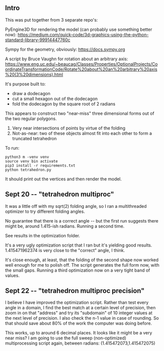 ## Intro

This was put together from 3 separate repo's:

PyEngine3D for rendering the model (can probably use something better now): https://medium.com/quick-code/3d-graphics-using-the-python-standard-library-99914447760c

Sympy for the geometry, obviously: https://docs.sympy.org

A script by Bruce Vaughn for rotation about an arbitrary axis: https://www.eng.uc.edu/~beaucag/Classes/Properties/OptionalProjects/CoordinateTransformationCode/Rotate%20about%20an%20arbitrary%20axis%20(3%20dimensions).html

It's purpose built to:

* draw a dodecagon
* cut a small hexagon out of the dodecagon
* fold the dodecagon by the square root of 2 radians

This appears to construct two "near-miss" three dimensional forms out of the two regular polygons.

1. Very near intersections of points by virtue of the folding
1. Not-as-near: two of these objects almost fit into each other to form a truncated tetrahedron

To run:
	
	python3 m -venv venv
	source venv bin activate
	pip3 install -r requirements.txt
	python tetrahedron.py

It should print out the vertices and then render the model.

## Sept 20 -- "tetrahedron multiproc"

It was a little off with my sqrt(2) folding angle, so I ran a multithreaded optimizer to try different folding angles.

No guarantee that there is a correct angle -- but the first run suggests there might be, around 1.415-ish radians. Running a second time.

See results in the optimization folder.

It's a very ugly optimization script that I ran but it's yielding good results. 1.415471962374 is very close to the "correct" angle, I think.

It's close enough, at least, that the folding of the second shape now worked well enough for me to polish off. The script generates the full form now, with the small gaps. Running a third optimization now on a very tight band of values.

## Sept 22 -- "tetrahedron multiproc precision"

I believe I have improved the optimization script. Rather than test every angle in a domain, I find the best match at a certain level of precision, then zoom in on that "address" and try its "subdomain" of 10 integer values at the next level of precision. I also check the n-1 value in case of rounding. So that should save about 80% of the work the computer was doing before.

This works, up to around 6 decimal places. It looks like it might be a very near miss? I am going to use the full sweep (non-optimized) multiprocessing script again, between radians: (1.415472073,1.415472075)